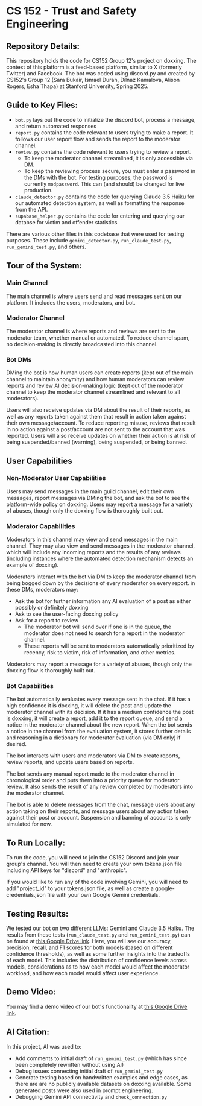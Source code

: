 # CS 152 - Trust and Safety Engineering

## Repository Details:

This repository holds the code for CS152 Group 12's project on doxxing. The context of this platform is a feed-based platform, similar to X (formerly Twitter) and Facebook. The bot was coded using discord.py and created by CS152's Group 12 (Sara Bukair, Ismael Duran, Dilnaz Kamalova, Alison Rogers, Esha Thapa) at Stanford University, Spring 2025.

## Guide to Key Files:

- `bot.py` lays out the code to initialize the discord bot, process a message, and return automated responses
- `report.py` contains the code relevant to users trying to make a report. It follows our user report flow and sends the report to the moderator channel.
- `review.py` contains the code relevant to users trying to review a report.
  - To keep the moderator channel streamlined, it is only accessible via DM.
  - To keep the reviewing process secure, you must enter a password in the DMs with the bot. For testing purposes, the password is currently `modpassword`. This can (and should) be changed for live production.
- `claude_detector.py` contains the code for querying Claude 3.5 Haiku for our automated detection system, as well as formatting the response from the API.
- `supabase_helper.py` contains the code for entering and querying our databse for victim and offender statistics

There are various other files in this codebase that were used for testing purposes. These include `gemini_detector.py`, `run_claude_test.py`, `run_gemini_test.py`, and others.

## Tour of the System:

### Main Channel

The main channel is where users send and read messages sent on our platform. It includes the users, moderators, and bot.

### Moderator Channel

The moderator channel is where reports and reviews are sent to the moderator team, whether manual or automated. To reduce channel spam, no decision-making is directly broadcasted into this channel.

### Bot DMs

DMing the bot is how human users can create reports (kept out of the main channel to maintain anonymity) and how human moderators can review reports and review AI decision-making logic (kept out of the moderator channel to keep the moderator channel streamlined and relevant to all moderators).

Users will also receive updates via DM about the result of their reports, as well as any reports taken against them that result in action taken against their own message/account. To reduce reporting misuse, reviews that result in no action against a post/account are not sent to the account that was reported. Users will also receive updates on whether their action is at risk of being suspended/banned (warning), being suspended, or being banned.

## User Capabilities

### Non-Moderator User Capabilities

Users may send messages in the main guild channel, edit their own messages, report messages via DMing the bot, and ask the bot to see the platform-wide policy on doxxing. Users may report a message for a variety of abuses, though only the doxxing flow is thoroughly built out.

### Moderator Capabilities

Moderators in this channel may view and send messages in the main channel. They may also view and send messages in the moderator channel, which will include any incoming reports and the results of any reviews (including instances where the automated detection mechanism detects an example of doxxing).

Moderators interact with the bot via DM to keep the moderator channel from being bogged down by the decisions of every moderator on every report. in these DMs, moderators may:

- Ask the bot for further information any AI evaluation of a post as either possibly or definitely doxxing
- Ask to see the user-facing doxxing policy
- Ask for a report to review
  - The moderator bot will send over if one is in the queue, the moderator does not need to search for a report in the moderator channel.
  - These reports will be sent to moderators automatically prioritized by recency, risk to victim, risk of information, and other metrics.

Moderators may report a message for a variety of abuses, though only the doxxing flow is thoroughly built out.

### Bot Capabilities

The bot automatically evaluates every message sent in the chat. If it has a high confidence it is doxxing, it will delete the post and update the moderator channel with its decision. If it has a medium confidence the post is doxxing, it will create a report, add it to the report queue, and send a notice in the moderator channel about the new report. When the bot sends a notice in the channel from the evaluation system, it stores further details and reasoning in a dictionary for moderator evaluation (via DM only) if desired.

The bot interacts with users and moderators via DM to create reports, review reports, and update users based on reports.

The bot sends any manual report made to the moderator channel in chronological order and puts them into a priority queue for moderator review. It also sends the result of any review completed by moderators into the moderator channel.

The bot is able to delete messages from the chat, message users about any action taking on their reports, and message users about any action taken against their post or account. Suspension and banning of accounts is only simulated for now.

## To Run Locally:

To run the code, you will need to join the CS152 Discord and join your group's channel. You will then need to create your own tokens.json file including API keys for "discord" and "anthropic".

If you would like to run any of the code involving Gemini, you will need to add "project_id" to your tokens.json file, as well as create a google-credentials.json file with your own Google Gemini credentials.

## Testing Results:

We tested our bot on two different LLMs: Gemini and Claude 3.5 Haiku. The results from these tests (`run_claude_test.py` and `run_gemini_test.py`) can be found at [this Google Drive link](https://docs.google.com/spreadsheets/d/1KHp2se-1uidbA1BWqDK5u3bXwcOJtIicQbQcH-HyHj0/edit?usp=drive_link). Here, you will see our accuracy, precision, recall, and F1 scores for both models (based on different confidence thresholds), as well as some further insights into the tradeoffs of each model. This includes the distribution of confidence levels across models, considerations as to how each model would affect the moderator workload, and how each model would affect user experience.

## Demo Video:

You may find a demo video of our bot's functionality at [this Google Drive link](https://drive.google.com/file/d/1GqUQ0GqNsCQb8rSyFxAVnt7wuZ4r1Mg2/view?usp=sharing).

## AI Citation:

In this project, AI was used to:

- Add comments to initial draft of `run_gemini_test.py` (which has since been completely rewritten without using AI)
- Debug issues connecting initial draft of `run_gemini_test.py`
- Generate testing based on handwritten examples and edge cases, as there are are no publicly available datasets on doxxing available. Some generated posts were also used in prompt engineering.
- Debugging Gemini API connectivity and `check_connection.py`

